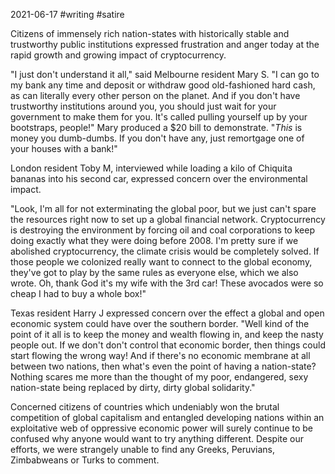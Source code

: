 2021-06-17 #writing #satire

Citizens of immensely rich nation-states with historically stable and trustworthy public institutions expressed frustration and anger today at the rapid growth and growing impact of cryptocurrency.

"I just don't understand it all," said Melbourne resident Mary S. "I can go to my bank any time and deposit or withdraw good old-fashioned hard cash, as can literally every other person on the planet. And if you don't have trustworthy institutions around you, you should just wait for your government to make them for you. It's called pulling yourself up by your bootstraps, people!" Mary produced a $20 bill to demonstrate. "*This* is money you dumb-dumbs. If you don't have any, just remortgage one of your houses with a bank!"

London resident Toby M, interviewed while loading a kilo of Chiquita bananas into his second car, expressed concern over the environmental impact. 

"Look, I'm all for not exterminating the global poor, but we just can't spare the resources right now to set up a global financial network. Cryptocurrency is destroying the environment by forcing oil and coal corporations to keep doing exactly what they were doing before 2008. I'm pretty sure if we abolished cryptocurrency, the climate crisis would be completely solved. If those people we colonized really want to connect to the global economy, they've got to play by the same rules as everyone else, which we also wrote. Oh, thank God it's my wife with the 3rd car! These avocados were so cheap I had to buy a whole box!"

Texas resident Harry J expressed concern over the effect a global and open economic system could have over the southern border. "Well kind of the point of it all is to keep the money and wealth flowing in, and keep the nasty people out. If we don't don't control that economic border, then things could start flowing the wrong way! And if there's no economic membrane at all between two nations, then what's even the point of having a nation-state? Nothing scares me more than the thought of my poor, endangered, sexy nation-state being replaced by dirty, dirty global solidarity."

Concerned citizens of countries which undeniably won the brutal competition of global capitalism and entangled developing nations within an exploitative web of oppressive economic power will surely continue to be confused why anyone would want to try anything different. Despite our efforts, we were strangely unable to find any Greeks, Peruvians, Zimbabweans or Turks to comment.